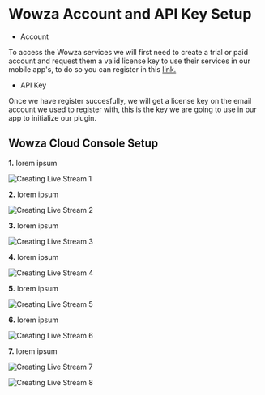 # Wowza Account and API Key Setup
- Account

To access the Wowza services we will first need to create a trial or paid account and request them a valid license key to use their services in our mobile app's, to do so you can register in this [link.](https://www.wowza.com/products/gocoder/sdk/license)


- API Key

Once we have register succesfully, we will get a license key on the email account we used to register with, this is the key we are going to use in our app to initialize our plugin.



## Wowza Cloud Console Setup
**1.** lorem ipsum

![Creating Live Stream 1](https://github.com/CrossGeeks/WowzaClientPlugin/blob/master/WowzaClient/images/SS1.png?raw=true)

**2.** lorem ipsum

![Creating Live Stream 2](https://github.com/CrossGeeks/WowzaClientPlugin/blob/master/WowzaClient/images/SS2.png?raw=true)

**3.** lorem ipsum

![Creating Live Stream 3](https://github.com/CrossGeeks/WowzaClientPlugin/blob/master/WowzaClient/images/SS3.png?raw=true)

**4.** lorem ipsum

![Creating Live Stream 4](https://github.com/CrossGeeks/WowzaClientPlugin/blob/master/WowzaClient/images/SS4.png?raw=true)

**5.** lorem ipsum

![Creating Live Stream 5](https://github.com/CrossGeeks/WowzaClientPlugin/blob/master/WowzaClient/images/SS5.png?raw=true)

**6.** lorem ipsum

![Creating Live Stream 6](https://github.com/CrossGeeks/WowzaClientPlugin/blob/master/WowzaClient/images/SS6.png?raw=true)

**7.** lorem ipsum

![Creating Live Stream 7](https://github.com/CrossGeeks/WowzaClientPlugin/blob/master/WowzaClient/images/SS7.png?raw=true)

![Creating Live Stream 8](https://github.com/CrossGeeks/WowzaClientPlugin/blob/master/WowzaClient/images/SS8.png?raw=true)